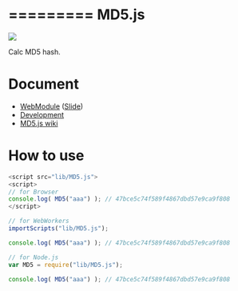 =========
MD5.js
=========

![](https://travis-ci.org/uupaa/MD5.js.png)

Calc MD5 hash.

# Document

- [WebModule](https://github.com/uupaa/WebModule) ([Slide](http://uupaa.github.io/Slide/slide/WebModule/index.html))
- [Development](https://github.com/uupaa/WebModule/wiki/Development)
- [MD5.js wiki](https://github.com/uupaa/MD5.js/wiki/MD5)


# How to use

```js
<script src="lib/MD5.js">
<script>
// for Browser
console.log( MD5("aaa") ); // 47bce5c74f589f4867dbd57e9ca9f808
</script>
```

```js
// for WebWorkers
importScripts("lib/MD5.js");

console.log( MD5("aaa") ); // 47bce5c74f589f4867dbd57e9ca9f808
```

```js
// for Node.js
var MD5 = require("lib/MD5.js");

console.log( MD5("aaa") ); // 47bce5c74f589f4867dbd57e9ca9f808
```
